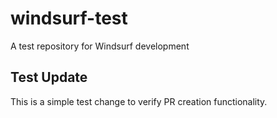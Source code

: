 # windsurf-test
A test repository for Windsurf development

## Test Update
This is a simple test change to verify PR creation functionality.
